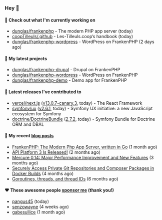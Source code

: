 ### Hey 👋

#### 👷 Check out what I'm currently working on

- [dunglas/frankenphp](https://github.com/dunglas/frankenphp) - The modern PHP app server (today)
- [coopTilleuls/.github](https://github.com/coopTilleuls/.github) - Les-Tilleuls.coop’s handbook (today)
- [dunglas/frankenphp-wordpress](https://github.com/dunglas/frankenphp-wordpress) - WordPress on FrankenPHP (2 days ago)

#### 🌱 My latest projects

- [dunglas/frankenphp-drupal](https://github.com/dunglas/frankenphp-drupal) - Drupal on FrankenPHP
- [dunglas/frankenphp-wordpress](https://github.com/dunglas/frankenphp-wordpress) - WordPress on FrankenPHP
- [dunglas/frankenphp-demo](https://github.com/dunglas/frankenphp-demo) - Demo app for FrankenPHP

#### 🔭 Latest releases I've contributed to

- [vercel/next.js](https://github.com/vercel/next.js) ([v13.0.7-canary.3](https://github.com/vercel/next.js/releases/tag/v13.0.7-canary.3), today) - The React Framework
- [symfony/ux](https://github.com/symfony/ux) ([v2.6.1](https://github.com/symfony/ux/releases/tag/v2.6.1), today) - Symfony UX initiative: a new JavaScript ecosystem for Symfony
- [doctrine/DoctrineBundle](https://github.com/doctrine/DoctrineBundle) ([2.7.2](https://github.com/doctrine/DoctrineBundle/releases/tag/2.7.2), today) - Symfony Bundle for Doctrine ORM and DBAL

#### 📜 My recent [blog posts](https://dunglas.fr)

- [FrankenPHP: The Modern Php App Server, written in Go](https://dunglas.dev/2022/10/frankenphp-the-modern-php-app-server-written-in-go/) (1 month ago)
- [API Platform 3 Is Released!](https://dunglas.dev/2022/09/api-platform-3-is-released/) (2 months ago)
- [Mercure 0.14: Major Performance Improvement and New Features](https://dunglas.dev/2022/09/mercure-0-14/) (3 months ago)
- [Securely Access Private Git Repositories and Composer Packages in Docker Builds](https://dunglas.dev/2022/08/securely-access-private-git-repositories-and-composer-packages-in-docker-builds/) (4 months ago)
- [Goroutines, threads, and thread IDs](https://dunglas.dev/2022/05/goroutines-threads-and-thread-ids/) (6 months ago)

#### ❤️ These awesome people [sponsor me](https://github.com/sponsors/dunglas) (thank you!)

- [pangus45](https://github.com/pangus45) (today)
- [senzowayne](https://github.com/senzowayne) (4 weeks ago)
- [gabesullice](https://github.com/gabesullice) (1 month ago)
